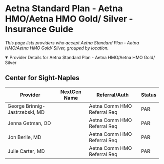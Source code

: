 # Aetna Standard Plan - Aetna HMO/Aetna HMO Gold/ Silver - Insurance Guide

*This page lists providers who accept Aetna Standard Plan - Aetna HMO/Aetna HMO Gold/ Silver, grouped by location.*

<details open><summary>Provider Details for Aetna Standard Plan - Aetna HMO/Aetna HMO Gold/ Silver</summary>

## Center for Sight-Naples

| Provider | NextGen Name | Referral/Auth | Status |
|----------|-------------|--------------|--------|
| George Brinnig-Jastrzebski, MD |  | Aetna Comm HMO Referral Req | PAR |
| Jenna Getman, OD |  | Aetna Comm HMO Referral Req | PAR |
| Jon Berlie, MD |  | Aetna Comm HMO Referral Req | PAR |
| Julie Carter, MD |  | Aetna Comm HMO Referral Req | PAR |

</details>

